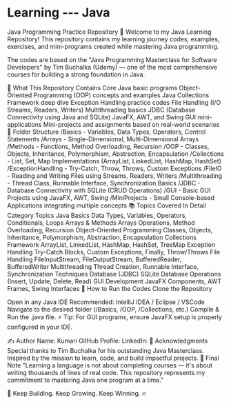 # Learning --- Java
 

Java Programming Practice Repository 🚀
Welcome to my Java Learning Repository!
This repository contains my learning journey codes, examples, exercises, and mini-programs created while mastering Java programming.

The codes are based on the "Java Programming Masterclass for Software Developers" by Tim Buchalka (Udemy) — one of the most comprehensive courses for building a strong foundation in Java.

🧠 What This Repository Contains
Core Java basic programs
Object-Oriented Programming (OOP) concepts and examples
Java Collections Framework deep dive
Exception Handling practice codes
File Handling (I/O Streams, Readers, Writers)
Multithreading basics
JDBC (Database Connectivity using Java and SQLite)
JavaFX, AWT, and Swing GUI mini-applications
Mini-projects and assignments based on real-world scenarios
🧩 Folder Structure
/Basics
    - Variables, Data Types, Operators, Control Statements
/Arrays
    - Single-Dimensional, Multi-Dimensional Arrays
/Methods
    - Functions, Method Overloading, Recursion
/OOP
    - Classes, Objects, Inheritance, Polymorphism, Abstraction, Encapsulation
/Collections
    - List, Set, Map Implementations (ArrayList, LinkedList, HashMap, HashSet)
/ExceptionHandling
    - Try-Catch, Throw, Throws, Custom Exceptions
/FileIO
    - Reading and Writing Files using Streams, Readers, Writers
/Multithreading
    - Thread Class, Runnable Interface, Synchronization Basics
/JDBC
    - Database Connectivity with SQLite (CRUD Operations)
/GUI
    - Basic GUI Projects using JavaFX, AWT, Swing
/MiniProjects
    - Small Console-based Applications integrating multiple concepts
📚 Topics Covered In Detail
Category	Topics
Java Basics	Data Types, Variables, Operators, Conditionals, Loops
Arrays & Methods	Arrays Operations, Method Overloading, Recursion
Object-Oriented Programming	Classes, Objects, Inheritance, Polymorphism, Abstraction, Encapsulation
Collections Framework	ArrayList, LinkedList, HashMap, HashSet, TreeMap
Exception Handling	Try-Catch Blocks, Custom Exceptions, Finally, Throw/Throws
File Handling	FileInputStream, FileOutputStream, BufferedReader, BufferedWriter
Multithreading	Thread Creation, Runnable Interface, Synchronization Techniques
Database (JDBC)	SQLite Database Operations (Insert, Update, Delete, Read)
GUI Development	JavaFX Components, AWT Frames, Swing Interfaces
🚀 How to Run the Codes
Clone the Repository

Open in any Java IDE
Recommended: IntelliJ IDEA / Eclipse / VSCode
Navigate to the desired folder (/Basics, /OOP, /Collections, etc.)
Compile & Run the .java file.
⚡ Tip: For GUI programs, ensure JavaFX setup is properly configured in your IDE.

✍️ Author
Name:  Kumari
GitHub Profile: 
LinkedIn: 
🙌 Acknowledgments
Special thanks to Tim Buchalka for his outstanding Java Masterclass.
Inspired by the mission to learn, code, and build impactful projects.
📣 Final Note
"Learning a language is not about completing courses — it's about writing thousands of lines of real code.
This repository represents my commitment to mastering Java one program at a time."

🚀 Keep Building. Keep Growing. Keep Winning. 🔥
